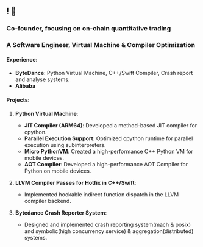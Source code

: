## ! 👋

### Co-founder, focusing on on-chain quantitative trading

### A Software Engineer, Virtual Machine & Compiler Optimization

#### Experience:
- **ByteDance**: Python Virtual Machine, C++/Swift Compiler, Crash report and analyse systems.
- **Alibaba**

#### Projects:
1. **Python Virtual Machine**:
   - **JIT Compiler (ARM64)**: Developed a method-based JIT compiler for cpython.
   - **Parallel Execution Support**: Optimized cpython runtime for parallel execution using subinterpreters.
   - **Micro PythonVM**: Created a high-performance C++ Python VM for mobile devices.
   - **AOT Compiler**: Developed a high-performance AOT Compiler for Python on mobile devices.

2. **LLVM Compiler Passes for Hotfix in C++/Swift**:
   - Implemented hookable indirect function dispatch in the LLVM compiler backend.

3. **Bytedance Crash Reporter System**:
   - Designed and implemented crash reporting system(mach & posix) and symbolic(high concurrency service) & aggregation(distributed) systems.

